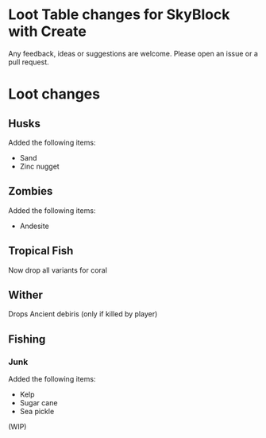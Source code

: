 # Loot Table changes for SkyBlock with Create

Any feedback, ideas or suggestions are welcome. Please open an issue or a pull request.

# Loot changes

## Husks

Added the following items:
- Sand
- Zinc nugget

## Zombies

Added the following items:
- Andesite

## Tropical Fish

Now drop all variants for coral

## Wither

Drops Ancient debiris (only if killed by player)

## Fishing

### Junk

Added the following items:
- Kelp
- Sugar cane
- Sea pickle

(WIP)
